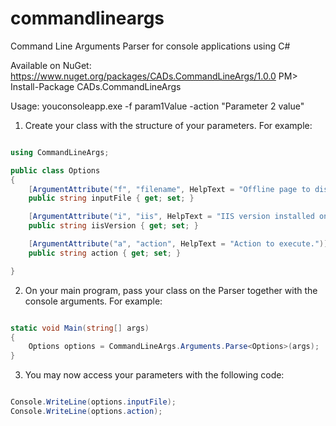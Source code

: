 # commandlineargs
Command Line Arguments Parser for console applications using C#

Available on NuGet: https://www.nuget.org/packages/CADs.CommandLineArgs/1.0.0
PM> Install-Package CADs.CommandLineArgs

Usage: youconsoleapp.exe -f param1Value -action "Parameter 2 value"

1. Create your class with the structure of your parameters. For example:


```c#

using CommandLineArgs;

public class Options
{
	[ArgumentAttribute("f", "filename", HelpText = "Offline page to display.")]
	public string inputFile { get; set; }

	[ArgumentAttribute("i", "iis", HelpText = "IIS version installed on the server", DefaultValue = "7")]
	public string iisVersion { get; set; }

	[ArgumentAttribute("a", "action", HelpText = "Action to execute.")]
	public string action { get; set; }

}

```

2. On your main program, pass your class on the Parser together with the console arguments. For example:


```c#

static void Main(string[] args)
{
	Options options = CommandLineArgs.Arguments.Parse<Options>(args);
}
```


3. You may now access your parameters with the following code:


```c#

Console.WriteLine(options.inputFile);
Console.WriteLine(options.action);
```
